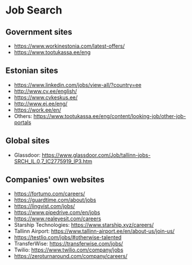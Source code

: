 # Job Search

## Government sites
* https://www.workinestonia.com/latest-offers/
* https://www.tootukassa.ee/eng

## Estonian sites
* https://www.linkedin.com/jobs/view-all/?country=ee
* http://www.cv.ee/english/
* https://www.cvkeskus.ee/
* http://www.ej.ee/eng/
* https://work.ee/en/
* Others: https://www.tootukassa.ee/eng/content/looking-job/other-job-portals

## Global sites
* Glassdoor: https://www.glassdoor.com/Job/tallinn-jobs-SRCH_IL.0,7_IC2775919_IP3.htm

## Companies' own websites
* https://fortumo.com/careers/
* https://guardtime.com/about/jobs
* https://lingvist.com/jobs/
* https://www.pipedrive.com/en/jobs
* https://www.realeyesit.com/careers
* Starship Technologies: https://www.starship.xyz/careers/
* Tallinn Airport: https://www.tallinn-airport.ee/en/about-us/join-us/
* https://testlio.com/jobs/#otherwise-talented
* TransferWise: https://transferwise.com/jobs/
* Twilio: https://www.twilio.com/company/jobs
* https://zeroturnaround.com/company/careers/

